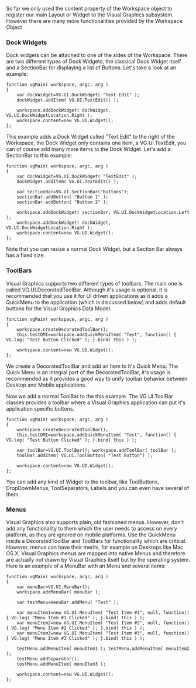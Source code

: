<p>So far we only used the content property of the Workspace object to register our main Layout or Widget to the Visual Graphics subsystem. However there are many more functionalities provided by the Workspace Object</p>

<h3>Dock Widgets</h3>

<p>Dock widgets can be attached to one of the sides of the Workspace. There are two different types of Dock Widgets, the classical Dock Widget itself and a SectionBar for displaying a list of Buttons. Let's take a look at an example:</p>

```
function vgMain( workspace, argc, arg )
{
    var dockWidget=VG.UI.DockWidget( "Text Edit" );
    dockWidget.addItem( VG.UI.TextEdit() );

    workspace.addDockWidget( dockWidget, VG.UI.DockWidgetLocation.Right );
    workspace.content=new VG.UI.Widget();
};
```

<p>This example adds a Dock Widget called "Text Edit" to the right of the Workspace, the Dock Widget only contains one item, a VG.UI.TextEdit, you can of course add many more items to the Dock Widget. Let's add a SectionBar to this example:</p>

```
function vgMain( workspace, argc, arg )
{
    var dockWidget=VG.UI.DockWidget( "TextEdit" );
    dockWidget.addItem( VG.UI.TextEdit() );

    var sectionBar=VG.UI.SectionBar("Buttons");
    sectionBar.addButton( "Button 1" );
    sectionBar.addButton( "Button 2" );

    workspace.addDockWidget( sectionBar, VG.UI.DockWidgetLocation.Left );
    workspace.addDockWidget( dockWidget, VG.UI.DockWidgetLocation.Right );
    workspace.content=new VG.UI.Widget();
};
```

<p>Note that you can resize a normal Dock Widget, but a Section Bar always has a fixed size.</p>

<h3>ToolBars</h3>

<p>Visual Graphics supports two different types of toolbars. The main one is called VG.UI.DecoratedToolBar. Although it's usage is optional, it is recommended that you use it for UI driven applications as it adds a QuickMenu to the application (which is discussed below) and adds default buttons for the Visual Graphics Data Model:</p>

```
function vgMain( workspace, argc, arg )
{
    workspace.createDecoratedToolBar();
    this.testQMI=workspace.addQuickMenuItem( "Test", function() { VG.log( "Test Button Clicked" ); }.bind( this ) );

    workspace.content=new VG.UI.Widget();
};
```

<p>We create a DecoratedToolBar and add an Item to it's Quick Menu. The Quick Menu is an integral part of the DecoratedToolBar, it's usage is recommended as it provides a good way to unify toolbar behavior between Desktop and Mobile applications.</p>

<p>Now we add a normal ToolBar to the this example. The VG.UI.ToolBar classes provides a toolbar where a Visual Graphics application can put it's application specific buttons.</p>

```
function vgMain( workspace, argc, arg )
{
    workspace.createDecoratedToolBar();
    this.testQMI=workspace.addQuickMenuItem( "Test", function() { VG.log( "Test Button Clicked" ); }.bind( this ) );

    var toolBar=VG.UI.ToolBar(); workspace.addToolBar( toolBar );
    toolBar.addItem( VG.UI.ToolButton( "Test Button") );

    workspace.content=new VG.UI.Widget();
};
```

<p>You can add any kind of Widget to the toolbar, like ToolButtons, DropDownMenus, ToolSeparators, Labels and you can even have several of them.</p>

<h3>Menus</h3>

<p>Visual Graphics also supports plain, old fashioned menus. However, don't add any functionality to them which the user needs to access on every platform, as they are ignored on mobile platforms. Use the QuickMenu inside a DecoratedToolBar and ToolBars for functionality which are critical. However, menus can have their merits, for example on Desktops like Mac OS X, Visual Graphics menus are mapped into native Menus and therefore are actually not drawn by Visual Graphics itself but by the operating system. Here is an example of a MenuBar with an Menu and several items:</p>

```
function vgMain( workspace, argc, arg )
{
	var menuBar=VG.UI.MenuBar();
	workspace.addMenuBar( menuBar );

    var testMenu=menuBar.addMenu( "Test" );

    var menuItem1=new VG.UI.MenuItem( "Test Item #1", null, function() { VG.log( "Menu Item #1 Clicked" ); }.bind( this ) );    
    var menuItem2=new VG.UI.MenuItem( "Test Item #2", null, function() { VG.log( "Menu Item #2 Clicked" ); }.bind( this ) );    
    var menuItem3=new VG.UI.MenuItem( "Test Item #3", null, function() { VG.log( "Menu Item #3 Clicked" ); }.bind( this ) );    

    testMenu.addMenuItem( menuItem1 ); testMenu.addMenuItem( menuItem2 );
    testMenu.addSeparator();
    testMenu.addMenuItem( menuItem3 );

    workspace.content=new VG.UI.Widget();
};
```
